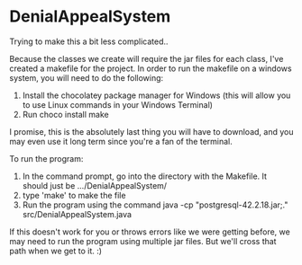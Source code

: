# DenialAppealSystem
 
Trying to make this a bit less complicated..

Because the classes we create will require the jar files for each class, I've created a makefile for the project.
In order to run the makefile on a windows system, you will need to do the following:

1. Install the chocolatey package manager for Windows (this will allow you to use Linux commands in your Windows Terminal)
2. Run choco install make

I promise, this is the absolutely last thing you will have to download, and you may even use it long term since you're a fan of the terminal.

To run the program:
1. In the command prompt, go into the directory with the Makefile. It should just be .../DenialAppealSystem/
2. type 'make' to make the file
3. Run the program using the command java -cp "postgresql-42.2.18.jar;." src/DenialAppealSystem.java

If this doesn't work for you or throws errors like we were getting before, we may need to run the program using multiple jar files. But we'll cross that path when we get to it. :)
